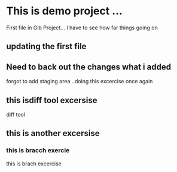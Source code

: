 
# This is demo project ...

First file in Gib Project... I have to see how far things going on 

## updating the first file 

## Need to back out the changes what i added 

forgot to add staging area ..doing this excercise once again

## this isdiff tool excersise 

diff tool 
 
 ## this is another excersise 
 
 ### this is bracch exercie
 
 this is brach excercise
 
 